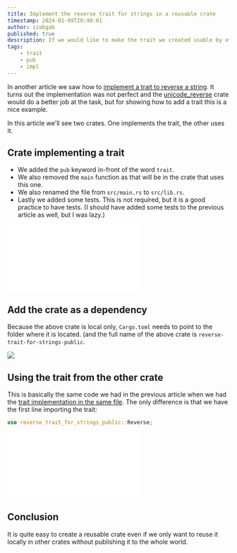 ```yaml
---
title: Implement the reverse trait for strings in a reusable crate
timestamp: 2024-01-09T20:40:01
author: szabgab
published: true
description: If we would like to make the trait we created usable by others as well we can make it reusable by putting it in a stand-alone crate.
tags:
    - trait
    - pub
    - impl
---
```


In another article we saw how to [implement a trait to reverse a string](/reverse-trait-for-strings). It turns out the implementation was not perfect
and the [unicode_reverse](https://crates.io/crates/unicode_reverse) crate would do a better job at the task, but for showing how to add a trait
this is a nice example.

In this article we'll see two crates. One implements the trait, the other uses it.


## Crate implementing a trait

* We added the `pub` keyword in-front of the word `trait`.
* We also removed the `main` function as that will be in the crate that uses this one.
* We also renamed the file from `src/main.rs` to `src/lib.rs`.
* Lastly we added some tests. This is not required, but it is a good practice to have tests. (I should have added some tests to the previous article as well, but I was lazy.)

![](examples/reverse-trait-for-strings-public/src/lib.rs)

## Add the crate as a dependency

Because the above crate is local only, `Cargo.toml` needs to point to the folder where it is located. (and the full name of the above crate is `reverse-trait-for-strings-public`.

![](examples/reverse-trait-for-strings-use-public/Cargo.toml)

## Using the trait from the other crate

This is basically the same code we had in the previous article when we had the [trait implementation in the same file](/reverse-trait-for-strings).
The only difference is that we have the first line importing the trait:

```rust
use reverse_trait_for_strings_public::Reverse;
```

![](examples/reverse-trait-for-strings-use-public/src/main.rs)

## Conclusion

It is quite easy to create a reusable crate even if we only want to reuse it locally in other crates without publishing it to the whole world.


